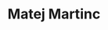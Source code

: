 ---
SICRIS: null
draft: false
fixName: matej_martinc
lab: Laboratorij za kognitivno modeliranje
labPos: Član laboratorija
location: R2.26 - Laboratorij LKM
mailInfo: matej.martinc@fri.uni-lj.si
officeHours: null
profName: Matej Martinc
profTitle: Raziskovalec
telephoneInfo: null
title: Matej Martinc
---